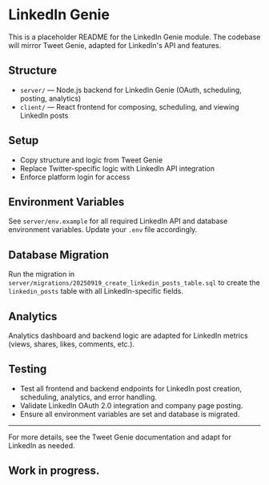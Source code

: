 # LinkedIn Genie

This is a placeholder README for the LinkedIn Genie module. The codebase will mirror Tweet Genie, adapted for LinkedIn's API and features.

## Structure
- `server/` — Node.js backend for LinkedIn Genie (OAuth, scheduling, posting, analytics)
- `client/` — React frontend for composing, scheduling, and viewing LinkedIn posts

## Setup
- Copy structure and logic from Tweet Genie
- Replace Twitter-specific logic with LinkedIn API integration
- Enforce platform login for access

## Environment Variables

See `server/env.example` for all required LinkedIn API and database environment variables. Update your `.env` file accordingly.

## Database Migration

Run the migration in `server/migrations/20250919_create_linkedin_posts_table.sql` to create the `linkedin_posts` table with all LinkedIn-specific fields.

## Analytics

Analytics dashboard and backend logic are adapted for LinkedIn metrics (views, shares, likes, comments, etc.).

## Testing

- Test all frontend and backend endpoints for LinkedIn post creation, scheduling, analytics, and error handling.
- Validate LinkedIn OAuth 2.0 integration and company page posting.
- Ensure all environment variables are set and database is migrated.

---

For more details, see the Tweet Genie documentation and adapt for LinkedIn as needed.

## Work in progress.